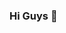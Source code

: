 ### Hi Guys 👋

<!--
**chuthuyn/chuthuyn** is a ✨ _special_ ✨ repository because its `README.md` (this file) appears on your GitHub profile.

Here are some ideas to get you started:

- 🔭 I’m currently working at Hanoi University of Mining & Geology, major Information Systems 
- 🌱 I’m learning Data Analysis and Machine Learning 
- 🌱 My skills: Python (Numpy, Pandas, sk-learn, seaborn), SQL, Excel
- 🤔 I'm looking for help with any knowledge from Data Science
- 😄 Pronouns: she/her
- 📫 How to reach me: chuthuyen2k@gmail.com

-->

